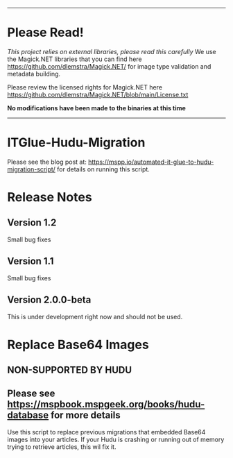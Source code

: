 ___
# Please Read!

_This project relies on external libraries, please read this carefully_
We use the Magick.NET libraries that you can find here https://github.com/dlemstra/Magick.NET/ for image type validation and metadata building.

Please review the licensed rights for Magick.NET here https://github.com/dlemstra/Magick.NET/blob/main/License.txt

**No modifications have been made to the binaries at this time**
___
# ITGlue-Hudu-Migration
Please see the blog post at: https://mspp.io/automated-it-glue-to-hudu-migration-script/ for details on running this script.

# Release Notes
## Version 1.2
Small bug fixes
## Version 1.1
Small bug fixes
## Version 2.0.0-beta
This is under development right now and should not be used.

# Replace Base64 Images
## NON-SUPPORTED BY HUDU
## Please see https://mspbook.mspgeek.org/books/hudu-database for more details

Use this script to replace previous migrations that embedded Base64 images into your articles. If your Hudu is crashing or running out of memory trying to retrieve articles, this wil fix it.
